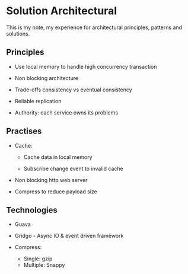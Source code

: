 # Solution Architectural

This is my note, my experience for architectural principles, patterns and solutions.

## Principles

- Use local memory to handle high concurrency transaction

- Non blocking architecture

- Trade-offs consistency vs eventual consistency

- Reliable replication

- Authority: each service owns its problems

## Practises

- Cache:

    - Cache data in local memory

    - Subscribe change event to invalid cache

- Non blocking http web server

- Compress to reduce payload size


## Technologies

- Guava

- Gridgo - Async IO & event driven framework

- Compress:
    - Single: gzip
    - Multiple: Snappy
